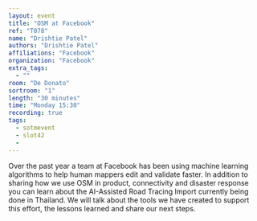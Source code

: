 ```yaml
---
layout: event
title: "OSM at Facebook"
ref: "T078"
name: "Drishtie Patel"
authors: "Drishtie Patel"
affiliations: "Facebook"
organization: "Facebook"
extra_tags:
  - ""
room: "De Donato"
sortroom: "1"
length: "30 minutes"
time: "Monday 15:30"
recording: true
tags:
  - sotmevent
  - slot42
  - 
---
```

Over the past year a team at Facebook has been using machine learning algorithms to help human mappers edit and validate faster. In addition to sharing how we use OSM in product, connectivity and disaster response you can learn about the AI-Assisted Road Tracing Import currently being done in Thailand. We will talk about the tools we have created to support this effort, the lessons learned and share our next steps.